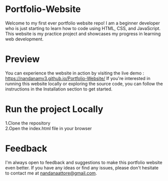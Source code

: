 # Portfolio-Website
Welcome to my first ever portfolio website repo! I am a beginner developer who is just starting to learn how to code using HTML, CSS, and JavaScript. This website is my practice project and showcases my progress in learning web development.

# Preview
You can experience the website in action by visiting the live demo : https://nandanamv3.github.io/Portfolio-Website/
If you're interested in running this website locally or exploring the source code, you can follow the instructions in the Installation section to get started.

# Run the project Locally
1.Clone the repository  
2.Open the index.html file in your browser

# Feedback
I'm always open to feedback and suggestions to make this portfolio website even better. If you have any ideas or find any issues, please don't hesitate to contact me at nandanaattore@gmail.com.
